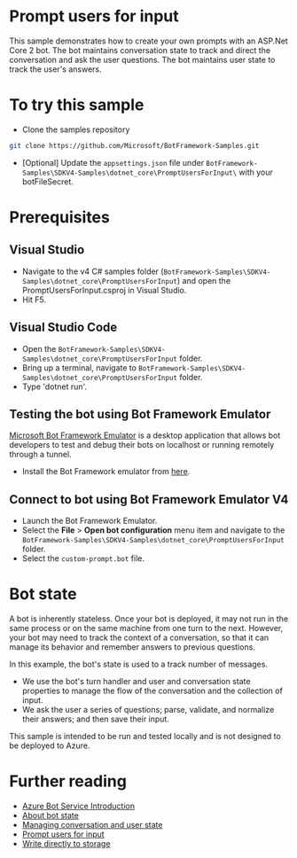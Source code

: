 ﻿# Prompt users for input

This sample demonstrates how to create your own prompts with an ASP.Net Core 2 bot.
The bot maintains conversation state to track and direct the conversation and ask the user questions.
The bot maintains user state to track the user's answers.

# To try this sample

- Clone the samples repository

```bash
git clone https://github.com/Microsoft/BotFramework-Samples.git
```

- [Optional] Update the `appsettings.json` file under `BotFramework-Samples\SDKV4-Samples\dotnet_core\PromptUsersForInput\` with your botFileSecret.

# Prerequisites

## Visual Studio

- Navigate to the v4 C# samples folder (`BotFramework-Samples\SDKV4-Samples\dotnet_core\PromptUsersForInput`) and open the PromptUsersForInput.csproj in Visual Studio.
- Hit F5.

## Visual Studio Code

- Open the `BotFramework-Samples\SDKV4-Samples\dotnet_core\PromptUsersForInput` folder.
- Bring up a terminal, navigate to `BotFramework-Samples\SDKV4-Samples\dotnet_core\PromptUsersForInput` folder.
- Type 'dotnet run'.

## Testing the bot using Bot Framework Emulator

[Microsoft Bot Framework Emulator](https://github.com/microsoft/botframework-emulator) is a desktop application that allows bot developers to test and debug their bots on localhost or running remotely through a tunnel.

- Install the Bot Framework emulator from [here](https://aka.ms/botframeworkemulator).

## Connect to bot using Bot Framework Emulator **V4**

- Launch the Bot Framework Emulator.
- Select the **File** > **Open bot configuration** menu item and navigate to the `BotFramework-Samples\SDKV4-Samples\dotnet_core\PromptUsersForInput` folder.
- Select the `custom-prompt.bot` file.

# Bot state

A bot is inherently stateless. Once your bot is deployed, it may not run in the same process or on the same machine from one turn to the next.
However, your bot may need to track the context of a conversation, so that it can manage its behavior and remember answers to previous questions.

In this example, the bot's state is used to a track number of messages.

- We use the bot's turn handler and user and conversation state properties to manage the flow of the conversation and the collection of input.
- We ask the user a series of questions; parse, validate, and normalize their answers; and then save their input.

This sample is intended to be run and tested locally and is not designed to be deployed to Azure.

# Further reading

- [Azure Bot Service Introduction](https://docs.microsoft.com/azure/bot-service/bot-service-overview-introduction)
- [About bot state](https://docs.microsoft.com/azure/bot-service/bot-builder-concept-state)
- [Managing conversation and user state](https://docs.microsoft.com/azure/bot-service/bot-builder-howto-v4-state)
- [Prompt users for input](https://docs.microsoft.com/azure/bot-service/bot-builder-primitive-prompts)
- [Write directly to storage](https://docs.microsoft.com/azure/bot-service/bot-builder-howto-v4-storage)
